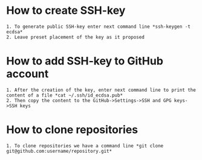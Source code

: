 # How to create SSH-key #
    1. To generate public SSH-key enter next command line *ssh-keygen -t ecdsa* 
    2. Leave preset placement of the key as it proposed 
# How to add SSH-key to GitHub account #
    1. After the creation of the key, enter next command line to print the content of a file *cat ~/.ssh/id_ecdsa.pub* 
    2. Then copy the content to the GitHub->Settings->SSH and GPG keys->SSH keys 
# How to clone repositories #
    1. To clone repositories we have a command line *git clone git@github.com:username/repository.git* 